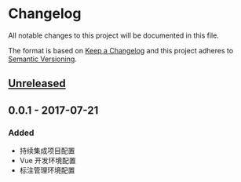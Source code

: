 # Changelog
All notable changes to this project will be documented in this file.

The format is based on [Keep a Changelog](http://keepachangelog.com/en/1.0.0/)
and this project adheres to [Semantic Versioning](http://semver.org/spec/v2.0.0.html).

## [Unreleased]

## 0.0.1 - 2017-07-21
### Added
- 持续集成项目配置
- Vue 开发环境配置
- 标注管理环境配置

[Unreleased]: https://dev.lokra.org:10443/heyi-cloud/heyi-cloud-ui/compare?from=0.0.3&to=HEAD
[0.0.2]: https://dev.lokra.org:10443/heyi-cloud/heyi-cloud-ui/compare?from=0.0.1&to=0.0.2
